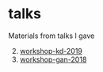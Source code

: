 # talks
Materials from talks I gave

2. [workshop-kd-2019](https://github.com/truskovskiyk/talks/tree/master/workshop-kd-2019)
1. [workshop-gan-2018](https://github.com/truskovskiyk/talks/tree/master/workshop-gan-2018)


